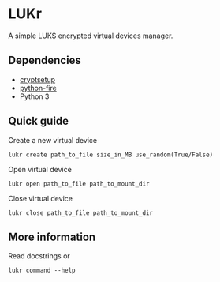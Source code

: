 # LUKr
A simple LUKS encrypted virtual devices manager.

## Dependencies
* [cryptsetup](https://gitlab.com/cryptsetup/cryptsetup)
* [python-fire](https://github.com/google/python-fire)
* Python 3

## Quick guide
Create a new virtual device
```shell
lukr create path_to_file size_in_MB use_random(True/False)
```

Open virtual device
```shell
lukr open path_to_file path_to_mount_dir
```

Close virtual device
```shell
lukr close path_to_file path_to_mount_dir
```

## More information
Read docstrings or
```shell
lukr command --help
```
